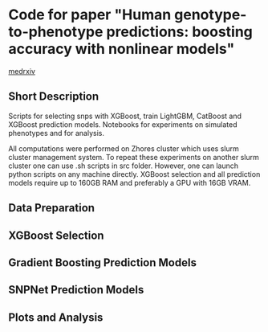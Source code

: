 # Code for paper "Human genotype-to-phenotype predictions: boosting accuracy with nonlinear models"

[medrxiv](https://www.medrxiv.org/content/10.1101/2021.06.30.21259753v1.full)

## Short Description

Scripts for selecting snps with XGBoost, train LightGBM, CatBoost and XGBoost prediction models. Notebooks for experiments on simulated phenotypes and for analysis. 

All computations were performed on Zhores cluster which uses slurm cluster management system. To repeat these experiments on another slurm cluster one can use .sh scripts in src folder. However, one can launch python scripts on any machine directly.
XGBoost selection and all prediction models require up to 160GB RAM and preferably a GPU with 16GB VRAM. 

## Data Preparation

## XGBoost Selection



## Gradient Boosting Prediction Models

## SNPNet Prediction Models

## Plots and Analysis
